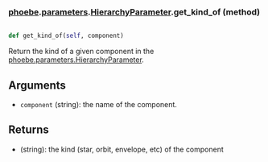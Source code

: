 ### [phoebe](phoebe.md).[parameters](phoebe.parameters.md).[HierarchyParameter](phoebe.parameters.HierarchyParameter.md).get_kind_of (method)


```py

def get_kind_of(self, component)

```



Return the kind of a given component in the
[phoebe.parameters.HierarchyParameter](phoebe.parameters.HierarchyParameter.md).

Arguments
----------
* `component` (string): the name of the component.

Returns
--------
* (string): the kind (star, orbit, envelope, etc) of the component

